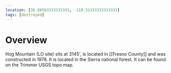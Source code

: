 ```yaml
---
location: [36.88583333333333, -119.31333333333333]
tags: [destroyed]
---
```


# Overview

Hog Mountain (LO site) sits at 3145', is located in [[Fresno County]] and was constructed in 1978. It is located in the Sierra national forest. It can be found on the Trimmer USGS topo map.

